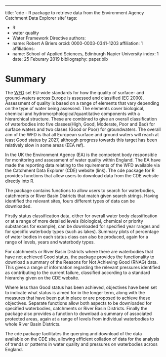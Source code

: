 ---
title: 'cde - R package to retrieve data from the Environment Agency Catchment Data Explorer site'
tags:
  - R
  - water quality
  - Water Framework Directive
authors:
  - name: Robert A Briers
    orcid: 0000-0003-0341-1203
    affiliation: 1
affiliations:
 - name: School of Applied Sciences, Edinburgh Napier University
   index: 1
date: 25 Feburary 2019
bibliography: paper.bib

# Summary

The [WFD](http://ec.europa.eu/environment/water/water-framework/index_en.html) set EU-wide standards for how the quality of surface- and ground-waters across Europe is assessed and classified (EC 2000). Assessment of quality is based on a range of elements that vary depending on the type of water being assessed. The elements cover biological, chemical and hydromorphological/quantitative components with a hierarchical structure. These are combined to give an overall classification of waterbodies into five classes(High, Good, Moderate, Poor and Bad) for surface waters and two clases (Good or Poor) for groundwaters. The overall aim of the WFD is that all European surface and ground waters will reach at least Good status by 2027, although progress towards this target has been relatively slow in some areas (EEA ref).

In the UK the Environment Agency (EA) is the competent body responsible for monitoring and assessment of water quality within England. The EA have made the reporting data relating to the rquirements of the WFD available via the Catchment Data Explorer (CDE) website (link). The cde package for R provides functions that allow users to download data from the CDE website directly into R.

The package contains functions to allow users to search for waterbodies, catchments or River Basin Districts that match given search strings. Having identified the relevant sites, fours different types of data can be downloaded.

Firstly status classification data, either for overall water body classification or at a range of more detailed levels (biological, chemical or priority substances for example), can be downloaded for specified year ranges and for specific waterbody types (such as lakes). Summary plots of percentage of water bodies in each status class can also be produced, again for a range of levels, years and waterbody types.

For catchments or River Basin Districts where there are waterbodies that have not achieved Good status, the package provides the functionality to download a summary of the Reasons for Not Achieving Good (RNAG) data. This gives a range of information regarding the relevant pressures identified as contributing to the current failure, classified according to a standard hierarchy given on the CDE website.

Where less than Good status has been achieved, objectives have been set to indicate what status is aimed for in the longer term, along with the measures that have been put in place or are proposed to achieve these objectives. Separate functions allow both aspects to be downloaded for specified waterbodies, catchments or River Basin Districts. Finally the package also provides a function to download a summary of associated protected areas, again at a range of levels from individual waterbodies to whole River Basin Districts.

The cde package facilitates the querying and download of the data available on the CDE site, allowing efficient collation of data for the analysis of trends or patterns in water quality and pressures on waterbodies across England.